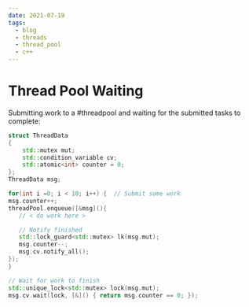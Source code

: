 ```yaml
---
date: 2021-07-19
tags:
  - blog
  - threads
  - thread_pool
  - c++
---
```


# Thread Pool Waiting

Submitting work to a #threadpool and waiting for the submitted tasks to complete:

```cpp
struct ThreadData
{
    std::mutex mut;
    std::condition_variable cv;
    std::atomic<int> counter = 0;
};
ThreadData msg;

for(int i =0; i < 10; i++) {  // Submit some work
msg.counter++;
threadPool.enqueue([&msg](){
   // < do work here >

   // Notify finished
   std::lock_guard<std::mutex> lk(msg.mut);
   msg.counter--;
   msg.cv.notify_all();
});
}

// Wait for work to finish
std::unique_lock<std::mutex> lock(msg.mut);
msg.cv.wait(lock, [&]() { return msg.counter == 0; }); 
```
